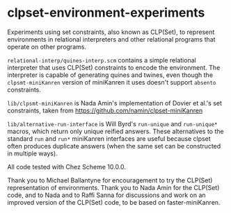 # clpset-environment-experiments

Experiments using set constraints, also known as CLP(Set), to
represent environments in relational interpreters and other relational
programs that operate on other programs.

`relational-interp/quines-interp.scm` contains a simple relational
interpreter that uses CLP(Set) constraints to encode the environment.
The interpreter is capable of generating quines and twines, even
though the `clpsmt-miniKanren` version of miniKanren it uses doesn't
support `absento` constraints.

`lib/clpsmt-miniKanren` is Nada Amin's implementation of Dovier et
al.'s set constraints, taken from
https://github.com/namin/clpset-miniKanren

`lib/alternative-run-interface` is Will Byrd's `run-unique` and
`run-unique*` macros, which return only unique reified answers.  These
alternatives to the standard `run` and `run*` miniKanren interfaces
are useful because clpset often produces duplicate answers (when the
same set can be constructed in multiple ways).

All code tested with Chez Scheme 10.0.0.

Thank you to Michael Ballantyne for encouragement to try the CLP(Set)
representation of environments.  Thank you to Nada Amin for the
CLP(Set) code, and to Nada and to Raffi Sanna for discussions and work
on an improved version of the CLP(Set) code, to be based on
faster-miniKanren.
